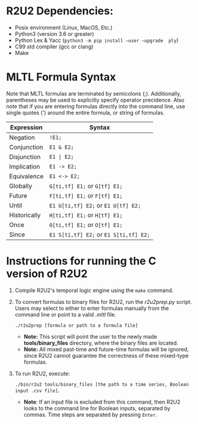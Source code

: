 # R2U2 Dependencies: 
- Posix environment (Linux, MacOS, Etc.)
- Python3 (version 3.6 or greater)
- Python Lex & Yacc (`python3 -m pip install —user —upgrade  ply`)
- C99 std compiler (gcc or clang)
- Make

# MLTL Formula Syntax

Note that MLTL formulas are terminated by semicolons (;). Additionally, parentheses may be used to explicitly specify operator precidence. Also note that if you are entering formulas directly into the command line, use single quotes (') around the entire formula, or string of formulas. 

| **Expression** | **Syntax**  |
|----------------|-------------|
| Negation       |    `!E1;`    |
| Conjunction    |  `E1 & E2;`  |
| Disjunction    |  `E1 \| E2;`  |
| Implication    |  `E1 -> E2;` |
| Equivalence    | `E1 <-> E2;` |
| Globally       | `G[ti,tf] E1;` or `G[tf] E1;`|
| Future         | `F[ti,tf] E1;` or `F[tf] E1;`|
| Until          | `E1 U[ti,tf] E2;` or `E1 U[tf] E2;`|
| Historically   | `H[ti,tf] E1;` or `H[tf] E1;`|
| Once           | `O[ti,tf] E1;` or `O[tf] E1;`|
| Since          | `E1 S[ti,tf] E2;` or `E1 S[ti,tf] E2;`|

# Instructions for running the C version of R2U2

1. Compile R2U2's temporal logic engine using the `make` command.

2. To convert formulas to binary files for R2U2, run the *r2u2prep.py* script. Users may select to either to enter formulas manually from the command line or point to a valid *.mltl* file. 

    `./r2u2prep [formula or path to a formula file]`
    
    - **Note:** This script will point the user to the newly made **tools/binary_files** directory, where the binary files are located.
    - **Note:** All mixed past-time and future-time formulas will be ignored, since R2U2 cannot guarantee the correctness of these mixed-type formulas. 
    
 3. To run R2U2, execute:

    `./bin/r2u2 tools/binary_files [the path to a time series, Boolean input .csv file]`.

    - **Note**: If an input file is excluded from this command, then R2U2 looks to the command line for Boolean inputs, separated by commas. Time steps are separated by pressing `Enter`.